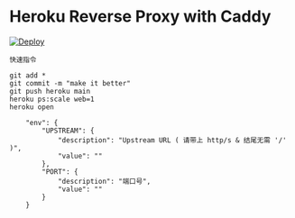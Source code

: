 # Heroku Reverse Proxy with Caddy
[![Deploy](https://www.herokucdn.com/deploy/button.svg)](https://heroku.com/deploy)

```
快速指令

git add * 
git commit -m "make it better" 
git push heroku main 
heroku ps:scale web=1
heroku open

```

```
	"env": {
		"UPSTREAM": {
			"description": "Upstream URL ( 请带上 http/s & 结尾无需 '/' )",
			"value": ""
		},
		"PORT": {
			"description": "端口号",
			"value": ""
		}
	}
```